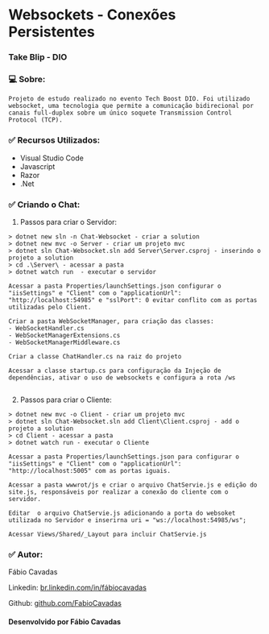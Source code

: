 # Websockets - Conexões Persistentes
### Take Blip - DIO


<h3>💻 Sobre:</h3>

    Projeto de estudo realizado no evento Tech Boost DIO. Foi utilizado websocket, uma tecnologia que permite a comunicação bidirecional por canais full-duplex sobre um único soquete Transmission Control Protocol (TCP).

<h3>✅ Recursos Utilizados:</h3>

- Visual Studio Code
- Javascript
- Razor
- .Net

<h3>✅ Criando o Chat:</h3>

1. Passos para criar o Servidor:

```
> dotnet new sln -n Chat-Websocket - criar a solution
> dotnet new mvc -o Server - criar um projeto mvc
> dotnet sln Chat-Websocket.sln add Server\Server.csproj - inserindo o projeto a solution
> cd .\Server\ - acessar a pasta 
> dotnet watch run  - executar o servidor

Acessar a pasta Properties/launchSettings.json configurar o "iisSettings" e "Client" com o "applicationUrl": "http://localhost:54985" e "sslPort": 0 evitar conflito com as portas utilizadas pelo Client.

Criar a pasta WebSocketManager, para criação das classes:
- WebSocketHandler.cs
- WebSocketManagerExtensions.cs
- WebSocketManagerMiddleware.cs

Criar a classe ChatHandler.cs na raiz do projeto

Acessar a classe startup.cs para configuração da Injeção de dependências, ativar o uso de websockets e configura a rota /ws
 
```

2. Passos para criar o Cliente:

```
> dotnet new mvc -o Client - criar um projeto mvc
> dotnet sln Chat-Websocket.sln add Client\Client.csproj - add o projeto a solution
> cd Client - acessar a pasta
> dotnet watch run - executar o Cliente

Acessar a pasta Properties/launchSettings.json para configurar o "iisSettings" e "Client" com o "applicationUrl": "http://localhost:5005" com as portas iguais.

Acessar a pasta wwwrot/js e criar o arquivo ChatServie.js e edição do site.js, responsáveis por realizar a conexão do cliente com o servidor.

Editar  o arquivo ChatServie.js adicionando a porta do websoket utilizada no Servidor e inserirna uri = "ws://localhost:54985/ws";

Acessar Views/Shared/_Layout para incluir ChatServie.js

```

<h3>✅ Autor:</h3>

Fábio Cavadas

Linkedin:  [br.linkedin.com/in/fábiocavadas](https://www.linkedin.com/in/fábiocavadas)

Github:  [github.com/FabioCavadas](https://github.com/FabioCavadas)


<h4> Desenvolvido por Fábio Cavadas<h4>